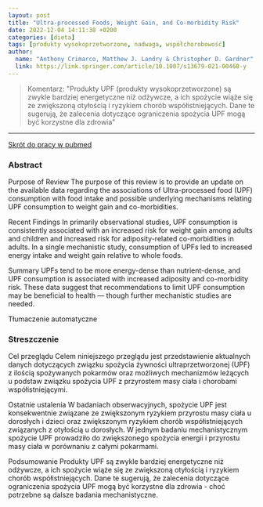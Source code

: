 ```yaml
---
layout: post
title: "Ultra-processed Foods, Weight Gain, and Co-morbidity Risk"
date: 2022-12-04 14:11:38 +0200
categories: [dieta]
tags: [produkty wysokoprzetworzone, nadwaga, współchorobowość]
author:
  name: "Anthony Crimarco, Matthew J. Landry & Christopher D. Gardner"
  link: https://link.springer.com/article/10.1007/s13679-021-00460-y
---
```


> Komentarz: 
> "Produkty UPF (produkty wysokoprzetworzone) są zwykle bardziej energetyczne niż odżywcze, a ich spożycie wiąże się ze zwiększoną otyłością i ryzykiem chorób współistniejących. Dane te sugerują, że zalecenia dotyczące ograniczenia spożycia UPF mogą być korzystne dla zdrowia"
> 
<hr>

[Skrót do pracy w pubmed](https://link.springer.com/article/10.1007/s13679-021-00460-y)

### Abstract
Purpose of Review
The purpose of this review is to provide an update on the available data regarding the associations of Ultra-processed food (UPF) consumption with food intake and possible underlying mechanisms relating UPF consumption to weight gain and co-morbidities.

Recent Findings
In primarily observational studies, UPF consumption is consistently associated with an increased risk for weight gain among adults and children and increased risk for adiposity-related co-morbidities in adults. In a single mechanistic study, consumption of UPFs led to increased energy intake and weight gain relative to whole foods.

Summary
UPFs tend to be more energy-dense than nutrient-dense, and UPF consumption is associated with increased adiposity and co-morbidity risk. These data suggest that recommendations to limit UPF consumption may be beneficial to health — though further mechanistic studies are needed.

Tłumaczenie automatyczne

### Streszczenie
Cel przeglądu
Celem niniejszego przeglądu jest przedstawienie aktualnych danych dotyczących związku spożycia żywności ultraprzetworzonej (UPF) z ilością spożywanych pokarmów oraz możliwych mechanizmów leżących u podstaw związku spożycia UPF z przyrostem masy ciała i chorobami współistniejącymi.

Ostatnie ustalenia
W badaniach obserwacyjnych, spożycie UPF jest konsekwentnie związane ze zwiększonym ryzykiem przyrostu masy ciała u dorosłych i dzieci oraz zwiększonym ryzykiem chorób współistniejących związanych z otyłością u dorosłych. W jednym badaniu mechanistycznym spożycie UPF prowadziło do zwiększonego spożycia energii i przyrostu masy ciała w porównaniu z całymi pokarmami.

Podsumowanie
Produkty UPF są zwykle bardziej energetyczne niż odżywcze, a ich spożycie wiąże się ze zwiększoną otyłością i ryzykiem chorób współistniejących. Dane te sugerują, że zalecenia dotyczące ograniczenia spożycia UPF mogą być korzystne dla zdrowia - choć potrzebne są dalsze badania mechanistyczne.
